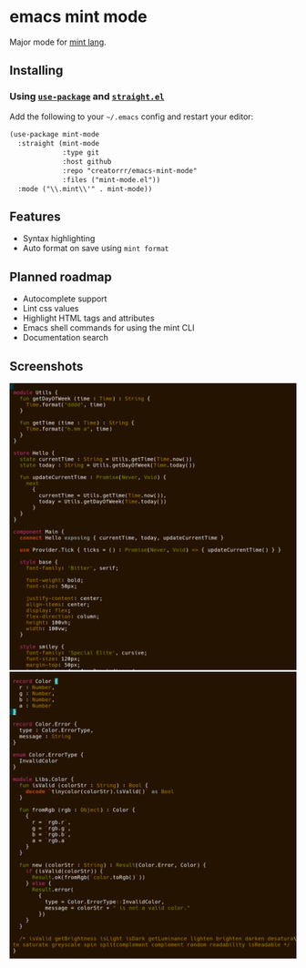 emacs mint mode
===============

Major mode for [mint lang](https://mint-lang.com).

Installing
----------

### Using [`use-package`](https://github.com/jwiegley/use-package) and [`straight.el`](https://github.com/raxod502/straight.el)

Add the following to your `~/.emacs` config and restart your editor:
```elisp
(use-package mint-mode                                                                                                                                                                         
  :straight (mint-mode                                                                                                                                                                         
             :type git                                                                                                                                                                         
             :host github                                                                                                                                                                      
             :repo "creatorrr/emacs-mint-mode"                                                                                                                                                 
             :files ("mint-mode.el"))                                                                                                                                                          
  :mode ("\\.mint\\'" . mint-mode))                                                                                                                                                            
```

Features
--------

 - Syntax highlighting
 - Auto format on save using `mint format`

Planned roadmap
---------------

 - Autocomplete support
 - Lint css values
 - Highlight HTML tags and attributes
 - Emacs shell commands for using the mint CLI
 - Documentation search

Screenshots
-----------

![Mint syntax highlight example](img/sample1.png?raw=true "Mint syntax highlight")
![Mint syntax highlight example](img/sample2.png?raw=true "Mint syntax highlight")
